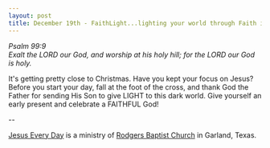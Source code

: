 ```yaml
---
layout: post
title: December 19th - FaithLight...lighting your world through Faith in
---
```


_Psalm 99:9  
Exalt the LORD our God, and worship at his holy hill; for the LORD
our God is holy._

It's getting pretty close to Christmas. Have you kept your focus on
Jesus? Before you start your day, fall at the foot of the cross, and
thank God the Father for sending His Son to give LIGHT to this dark
world. Give yourself an early present and celebrate a FAITHFUL God!

 --

<a href=http://jesuseveryday.net>Jesus Every Day</a> is a ministry of <a href=http://rodgersbaptist.net>Rodgers Baptist Church</a> in Garland, Texas.
